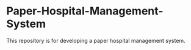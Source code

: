 # Paper-Hospital-Management-System
This repository is for developing a paper hospital management system.
